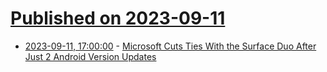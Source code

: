 # [Published on 2023-09-11](index.md)

* [2023-09-11, 17:00:00](https://slashdot.org/story/23/09/11/1652242/microsoft-cuts-ties-with-the-surface-duo-after-just-2-android-version-updates?utm_source=rss1.0mainlinkanon&utm_medium=feed) - [Microsoft Cuts Ties With the Surface Duo After Just 2 Android Version Updates](https://slashdot.org/story/23/09/11/1652242/microsoft-cuts-ties-with-the-surface-duo-after-just-2-android-version-updates?utm_source=rss1.0mainlinkanon&utm_medium=feed)
